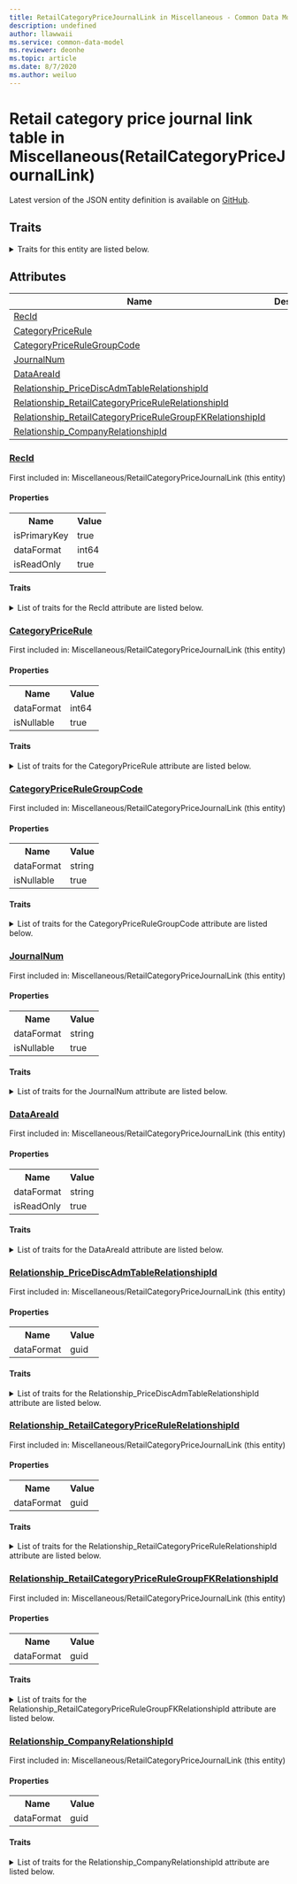 ```yaml
---
title: RetailCategoryPriceJournalLink in Miscellaneous - Common Data Model | Microsoft Docs
description: undefined
author: llawwaii
ms.service: common-data-model
ms.reviewer: deonhe
ms.topic: article
ms.date: 8/7/2020
ms.author: weiluo
---
```


# Retail category price journal link table in Miscellaneous(RetailCategoryPriceJournalLink)

  
 Latest version of the JSON entity definition is available on <a href="https://github.com/Microsoft/CDM/tree/master/schemaDocuments/core/operationsCommon/Tables/Commerce/Merchandising/Miscellaneous/RetailCategoryPriceJournalLink.cdm.json" target="_blank">GitHub</a>.  

## Traits

<details>
<summary>Traits for this entity are listed below.  
</summary>

**is.identifiedBy**  
  names a specifc identity attribute to use with an entity  <table><tr><th>Parameter</th><th>Value</th><th>Data type</th><th>Explanation</th></tr><tr><td>attribute</td><td>[RetailCategoryPriceJournalLink/(resolvedAttributes)/RecId](#RecId)</td><td>attribute</td><td></td></tr></table>

**is.CDM.entityVersion**  
  <table><tr><th>Parameter</th><th>Value</th><th>Data type</th><th>Explanation</th></tr><tr><td>versionNumber</td><td>"1.0"</td><td>string</td><td>semantic version number of the entity</td></tr></table>

**is.application.releaseVersion**  
  <table><tr><th>Parameter</th><th>Value</th><th>Data type</th><th>Explanation</th></tr><tr><td>releaseVersion</td><td>"10.0.13.0"</td><td>string</td><td>semantic version number of the application introducing this entity</td></tr></table>

**is.localized.displayedAs**  
  Holds the list of language specific display text for an object.  <table><tr><th>Parameter</th><th>Value</th><th>Data type</th><th>Explanation</th></tr><tr><td>localizedDisplayText</td><td><table><tr><th>languageTag</th><th>displayText</th></tr><tr><td>en</td><td>Retail category price journal link table</td></tr></table></td><td>entity</td><td>a reference to the constant entity holding the list of localized text</td></tr></table>

</details>

## Attributes

|Name|Description|First Included in Instance|
|---|---|---|
|[RecId](#RecId)||<a href="RetailCategoryPriceJournalLink.md" target="_blank">Miscellaneous/RetailCategoryPriceJournalLink</a>|
|[CategoryPriceRule](#CategoryPriceRule)||<a href="RetailCategoryPriceJournalLink.md" target="_blank">Miscellaneous/RetailCategoryPriceJournalLink</a>|
|[CategoryPriceRuleGroupCode](#CategoryPriceRuleGroupCode)||<a href="RetailCategoryPriceJournalLink.md" target="_blank">Miscellaneous/RetailCategoryPriceJournalLink</a>|
|[JournalNum](#JournalNum)||<a href="RetailCategoryPriceJournalLink.md" target="_blank">Miscellaneous/RetailCategoryPriceJournalLink</a>|
|[DataAreaId](#DataAreaId)||<a href="RetailCategoryPriceJournalLink.md" target="_blank">Miscellaneous/RetailCategoryPriceJournalLink</a>|
|[Relationship_PriceDiscAdmTableRelationshipId](#Relationship_PriceDiscAdmTableRelationshipId)||<a href="RetailCategoryPriceJournalLink.md" target="_blank">Miscellaneous/RetailCategoryPriceJournalLink</a>|
|[Relationship_RetailCategoryPriceRuleRelationshipId](#Relationship_RetailCategoryPriceRuleRelationshipId)||<a href="RetailCategoryPriceJournalLink.md" target="_blank">Miscellaneous/RetailCategoryPriceJournalLink</a>|
|[Relationship_RetailCategoryPriceRuleGroupFKRelationshipId](#Relationship_RetailCategoryPriceRuleGroupFKRelationshipId)||<a href="RetailCategoryPriceJournalLink.md" target="_blank">Miscellaneous/RetailCategoryPriceJournalLink</a>|
|[Relationship_CompanyRelationshipId](#Relationship_CompanyRelationshipId)||<a href="RetailCategoryPriceJournalLink.md" target="_blank">Miscellaneous/RetailCategoryPriceJournalLink</a>|

### <a href=#RecId name="RecId">RecId</a>

First included in: Miscellaneous/RetailCategoryPriceJournalLink (this entity)  

#### Properties

<table><tr><th>Name</th><th>Value</th></tr><tr><td>isPrimaryKey</td><td>true</td></tr><tr><td>dataFormat</td><td>int64</td></tr><tr><td>isReadOnly</td><td>true</td></tr></table>

#### Traits

<details>
<summary>List of traits for the RecId attribute are listed below.</summary>

**is.dataFormat.integer**  
**is.dataFormat.big**  
**is.identifiedBy**  
names a specifc identity attribute to use with an entity  <table><tr><th>Parameter</th><th>Value</th><th>Data type</th><th>Explanation</th></tr><tr><td>attribute</td><td>[RetailCategoryPriceJournalLink/(resolvedAttributes)/RecId](#RecId)</td><td>attribute</td><td></td></tr></table>

**is.readOnly**  
**is.dataFormat.integer**  
**is.dataFormat.big**  
</details>

### <a href=#CategoryPriceRule name="CategoryPriceRule">CategoryPriceRule</a>

First included in: Miscellaneous/RetailCategoryPriceJournalLink (this entity)  

#### Properties

<table><tr><th>Name</th><th>Value</th></tr><tr><td>dataFormat</td><td>int64</td></tr><tr><td>isNullable</td><td>true</td></tr></table>

#### Traits

<details>
<summary>List of traits for the CategoryPriceRule attribute are listed below.</summary>

**is.dataFormat.integer**  
**is.dataFormat.big**  
**is.nullable**  
The attribute value may be set to NULL.  

**is.dataFormat.integer**  
**is.dataFormat.big**  
</details>

### <a href=#CategoryPriceRuleGroupCode name="CategoryPriceRuleGroupCode">CategoryPriceRuleGroupCode</a>

First included in: Miscellaneous/RetailCategoryPriceJournalLink (this entity)  

#### Properties

<table><tr><th>Name</th><th>Value</th></tr><tr><td>dataFormat</td><td>string</td></tr><tr><td>isNullable</td><td>true</td></tr></table>

#### Traits

<details>
<summary>List of traits for the CategoryPriceRuleGroupCode attribute are listed below.</summary>

**is.dataFormat.character**  
**is.dataFormat.big**  
**is.dataFormat.array**  
**is.nullable**  
The attribute value may be set to NULL.  

**is.dataFormat.character**  
**is.dataFormat.array**  
</details>

### <a href=#JournalNum name="JournalNum">JournalNum</a>

First included in: Miscellaneous/RetailCategoryPriceJournalLink (this entity)  

#### Properties

<table><tr><th>Name</th><th>Value</th></tr><tr><td>dataFormat</td><td>string</td></tr><tr><td>isNullable</td><td>true</td></tr></table>

#### Traits

<details>
<summary>List of traits for the JournalNum attribute are listed below.</summary>

**is.dataFormat.character**  
**is.dataFormat.big**  
**is.dataFormat.array**  
**is.nullable**  
The attribute value may be set to NULL.  

**is.dataFormat.character**  
**is.dataFormat.array**  
</details>

### <a href=#DataAreaId name="DataAreaId">DataAreaId</a>

First included in: Miscellaneous/RetailCategoryPriceJournalLink (this entity)  

#### Properties

<table><tr><th>Name</th><th>Value</th></tr><tr><td>dataFormat</td><td>string</td></tr><tr><td>isReadOnly</td><td>true</td></tr></table>

#### Traits

<details>
<summary>List of traits for the DataAreaId attribute are listed below.</summary>

**is.dataFormat.character**  
**is.dataFormat.big**  
**is.dataFormat.array**  
**is.readOnly**  
**is.dataFormat.character**  
**is.dataFormat.array**  
</details>

### <a href=#Relationship_PriceDiscAdmTableRelationshipId name="Relationship_PriceDiscAdmTableRelationshipId">Relationship_PriceDiscAdmTableRelationshipId</a>

First included in: Miscellaneous/RetailCategoryPriceJournalLink (this entity)  

#### Properties

<table><tr><th>Name</th><th>Value</th></tr><tr><td>dataFormat</td><td>guid</td></tr></table>

#### Traits

<details>
<summary>List of traits for the Relationship_PriceDiscAdmTableRelationshipId attribute are listed below.</summary>

**is.dataFormat.character**  
**is.dataFormat.big**  
**is.dataFormat.array**  
**is.dataFormat.guid**  
**means.identity.entityId**  
**is.linkedEntity.identifier**  
Marks the attribute(s) that hold foreign key references to a linked (used as an attribute) entity. This attribute is added to the resolved entity to enumerate the referenced entities.  <table><tr><th>Parameter</th><th>Value</th><th>Data type</th><th>Explanation</th></tr><tr><td>entityReferences</td><td><table><tr><th>entityReference</th><th>attributeReference</th></tr><tr><td><a href="../../../SupplyChain/SalesAndMarketing/WorksheetHeader/PriceDiscAdmTable.md" target="_blank">/core/operationsCommon/Tables/SupplyChain/SalesAndMarketing/WorksheetHeader/PriceDiscAdmTable.cdm.json/PriceDiscAdmTable</a></td><td><a href="../../../SupplyChain/SalesAndMarketing/WorksheetHeader/PriceDiscAdmTable.md#RecId" target="_blank">RecId</a></td></tr></table></td><td>entity</td><td>a reference to the constant entity holding the list of entity references</td></tr></table>

**is.dataFormat.guid**  
**is.dataFormat.character**  
**is.dataFormat.array**  
</details>

### <a href=#Relationship_RetailCategoryPriceRuleRelationshipId name="Relationship_RetailCategoryPriceRuleRelationshipId">Relationship_RetailCategoryPriceRuleRelationshipId</a>

First included in: Miscellaneous/RetailCategoryPriceJournalLink (this entity)  

#### Properties

<table><tr><th>Name</th><th>Value</th></tr><tr><td>dataFormat</td><td>guid</td></tr></table>

#### Traits

<details>
<summary>List of traits for the Relationship_RetailCategoryPriceRuleRelationshipId attribute are listed below.</summary>

**is.dataFormat.character**  
**is.dataFormat.big**  
**is.dataFormat.array**  
**is.dataFormat.guid**  
**means.identity.entityId**  
**is.linkedEntity.identifier**  
Marks the attribute(s) that hold foreign key references to a linked (used as an attribute) entity. This attribute is added to the resolved entity to enumerate the referenced entities.  <table><tr><th>Parameter</th><th>Value</th><th>Data type</th><th>Explanation</th></tr><tr><td>entityReferences</td><td><table><tr><th>entityReference</th><th>attributeReference</th></tr><tr><td><a href="RetailCategoryPriceRule.md" target="_blank">/core/operationsCommon/Tables/Commerce/Merchandising/Miscellaneous/RetailCategoryPriceRule.cdm.json/RetailCategoryPriceRule</a></td><td><a href="RetailCategoryPriceRule.md#RecId" target="_blank">RecId</a></td></tr></table></td><td>entity</td><td>a reference to the constant entity holding the list of entity references</td></tr></table>

**is.dataFormat.guid**  
**is.dataFormat.character**  
**is.dataFormat.array**  
</details>

### <a href=#Relationship_RetailCategoryPriceRuleGroupFKRelationshipId name="Relationship_RetailCategoryPriceRuleGroupFKRelationshipId">Relationship_RetailCategoryPriceRuleGroupFKRelationshipId</a>

First included in: Miscellaneous/RetailCategoryPriceJournalLink (this entity)  

#### Properties

<table><tr><th>Name</th><th>Value</th></tr><tr><td>dataFormat</td><td>guid</td></tr></table>

#### Traits

<details>
<summary>List of traits for the Relationship_RetailCategoryPriceRuleGroupFKRelationshipId attribute are listed below.</summary>

**is.dataFormat.character**  
**is.dataFormat.big**  
**is.dataFormat.array**  
**is.dataFormat.guid**  
**means.identity.entityId**  
**is.linkedEntity.identifier**  
Marks the attribute(s) that hold foreign key references to a linked (used as an attribute) entity. This attribute is added to the resolved entity to enumerate the referenced entities.  <table><tr><th>Parameter</th><th>Value</th><th>Data type</th><th>Explanation</th></tr><tr><td>entityReferences</td><td><table><tr><th>entityReference</th><th>attributeReference</th></tr><tr><td><a href="../Group/RetailCategoryPriceRuleGroup.md" target="_blank">/core/operationsCommon/Tables/Commerce/Merchandising/Group/RetailCategoryPriceRuleGroup.cdm.json/RetailCategoryPriceRuleGroup</a></td><td><a href="../Group/RetailCategoryPriceRuleGroup.md#RecId" target="_blank">RecId</a></td></tr></table></td><td>entity</td><td>a reference to the constant entity holding the list of entity references</td></tr></table>

**is.dataFormat.guid**  
**is.dataFormat.character**  
**is.dataFormat.array**  
</details>

### <a href=#Relationship_CompanyRelationshipId name="Relationship_CompanyRelationshipId">Relationship_CompanyRelationshipId</a>

First included in: Miscellaneous/RetailCategoryPriceJournalLink (this entity)  

#### Properties

<table><tr><th>Name</th><th>Value</th></tr><tr><td>dataFormat</td><td>guid</td></tr></table>

#### Traits

<details>
<summary>List of traits for the Relationship_CompanyRelationshipId attribute are listed below.</summary>

**is.dataFormat.character**  
**is.dataFormat.big**  
**is.dataFormat.array**  
**is.dataFormat.guid**  
**means.identity.entityId**  
**is.linkedEntity.identifier**  
Marks the attribute(s) that hold foreign key references to a linked (used as an attribute) entity. This attribute is added to the resolved entity to enumerate the referenced entities.  <table><tr><th>Parameter</th><th>Value</th><th>Data type</th><th>Explanation</th></tr><tr><td>entityReferences</td><td><table><tr><th>entityReference</th><th>attributeReference</th></tr><tr><td><a href="../../../Finance/Ledger/Main/CompanyInfo.md" target="_blank">/core/operationsCommon/Tables/Finance/Ledger/Main/CompanyInfo.cdm.json/CompanyInfo</a></td><td><a href="../../../Finance/Ledger/Main/CompanyInfo.md#RecId" target="_blank">RecId</a></td></tr></table></td><td>entity</td><td>a reference to the constant entity holding the list of entity references</td></tr></table>

**is.dataFormat.guid**  
**is.dataFormat.character**  
**is.dataFormat.array**  
</details>

